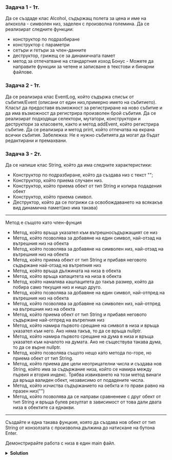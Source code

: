 ### Задача 1 - 1т.


Да се създаде клас Alcohol, съдържащ полета за цена и име на алкохола - символен низ, заделен с произволна големина. Да се реализират следните функции:

- конструктор по подразбиране
- конструктор с параметри
- сетъри и гетъри за член-данните
- деструктор, грижещ се за динамичната памет
- метод за отпечатване на стандартния изход
  Бонус - Можете да направите функции за четене и записване в текстови и бинарни файлове.

### Задача 2 - 1т.

Да се реализира клас EventLog, който съдържа списък от събития/Event (описани от един низ,примерно името на събитието).
Класът да предоставя възможност за регистриране на ново събитие и да има възможност да регистрира произволен брой събития.
Да се реализират подходящи селектори, мутатори, конструктори и деструктори за класовете, както и метод addEvent, който регистрира събитие.
Да се реализира и метод print, който отпечатва на екрана всички събития.
Забележка: Не е нужно събитията да могат да бъдат редактирани и премахвани.

### Задача 3 - 2т.

Да се напише клас String, който да има следните характеристики:

- Конструктор по подразбиране, който да създава низ с текст "";
- Конструктор, който приема случаен низ.
- Конструктор, който приема обект от тип String и копира подадения обект
- Конструктор, който приема символ.
- Деструктор, който да се погрижи са освобождаването на всякакъв вид динамична памет(ако има такава)

---

Метод е същото като член-фунция

- Метод, който връща указател към вътрешносъдържащият се низ
- Метод, който позволява за добавяне на един символ, най-отзад на вътрешния низ на обекта
- Метод, който позволява за добавяне на символен низ, най-отзад на вътрешния низ на обекта
- Метод, който приема обект от тип String и прибавя неговото съдържане най-отзад на вътрепния низ
- Метод, който връща дължината на низа в обекта
- Метод, който връща капацитета на низа в обекта
- Метод, който намалява кашпацитета до такъв размер, който да побира само текущия низ и нищо друго.
- Метод, който позволява за добавяне на един символ, най-отпред на вътрешния низ на обекта
- Метод, който позволява за добавяне на символен низ, най-отпред на вътрешния низ на обекта
- Метод, който приема обект от тип String и прибавя неговото съдържане най-отпред на вътрепния низ
- Метод, който намира първото срещане на символ в низа и връща указател към него. Ако няма такъв, то да се връща nullptr.
- Метод, който намира първото срещане на дума в низа и връща указател към началото на думата. Ако не съществува такава дума, то да се върне nullptr.
- Метод, който позволява същото нещо като метода по-горе, но приема обект от тип String.
- Метод, който приема две цели неотрицателни числа и създава нов String, който има за съдържание низа, който се намира между първия и втория индекс. Трябва извикването на този метод винаги да връща валиден обект, независимо от подадените числа.
- Метод, който изчиства съдържанието на оебкта и го прави равно на празен низ("")
- Метод, който позволява да се направи сравненеие с друг обект от тип String и връща булев резултат в зависимост от това дали двата низа в обектите са еднакви.

---

Създайте и една такава фунцкия, която да създава нов обект от тип String от конзолзата с произволна дължина до натискане на бутона Enter.

Демонстрирайте работа с низа в един main файл.

<details><summary><b>Solution</b></summary> 
<p>

Author: Dimitar Donkov

MyString.h
```cpp
#pragma once
#include <cstring>
#include <iostream>

class MyString
{
	size_t capacity = 2;
	size_t size = 0;
	char* data = nullptr;

public:
	MyString();

	MyString(const char* str);

	MyString(char ch);	

	MyString(const MyString& other);

	MyString& operator=(const MyString& other);

	size_t length() const;

	size_t getCapacity() const;

	const char* getData() const;

	void append(char ch);

	void append(const char* str);

	void append(const MyString& other);

	void shrink();

	void addFront(char ch);

	void addFront(const char* str);

	void addFront(const MyString& other);

	const char* findChar(char ch) const;

	const char* findWord(const char* word) const;

	const char* findString(const MyString& other) const;

	MyString substr(size_t start, size_t end) const;

	void clear();

	bool isEqual(const MyString& other) const;

	~MyString();

private:
	void free();

	void copyFrom(const MyString& other);

	void resize(size_t increase=0);
};

```

MyString.cpp
```cpp
#include "MyString.h"

MyString::MyString() : data(new char[capacity]), size(0), capacity(2)
{
	data[0] = '\0';
}

MyString::MyString(const char* str)
{
	if (!str)
	{
		size = 0;
		capacity = 2;
		data = new char[capacity];
		data[0] = '\0';
	}
	else
	{
		size = strlen(str);
		capacity = strlen(str) + 1;
		data = new char[capacity];
		strcpy(data, str);
	}
}

MyString::MyString(char ch)
	: data(new char[2]), size(1), capacity(2)
{
	data[0] = ch;
	data[1] = '\0';
}

MyString::MyString(const MyString& other)
{
	copyFrom(other);
}

MyString& MyString::operator=(const MyString& other)
{
	if (this != &other)
	{
		free();
		copyFrom(other);
	}

	return *this;
}

size_t MyString::length() const
{
	return size;
}

size_t MyString::getCapacity() const
{
	return capacity;
}

const char* MyString::getData() const
{
	return data;
}

void MyString::append(char ch)
{
	if (capacity - size <= 1)
		resize();

	data[size++] = ch;
	data[size] = '\0';
}

void MyString::append(const char* str)
{
	if (capacity - size <= strlen(str))
		resize(strlen(str));

	size += strlen(str);
	strcat(data, str);
}

void MyString::append(const MyString& other)
{
	append(other.data);
}

void MyString::shrink()
{
	if (capacity - size == 1)
		return;

	size_t newCapacity = size + 1;
	char* newData = new char[size + 1];
	strcpy(newData, data);
	
	delete[] data;
	data = newData;
	capacity = newCapacity;
}

void MyString::addFront(char ch)
{
	if (capacity - size <= 1)
		resize();

	char* newData = new char[capacity];
	newData[0] = ch;
	newData[1] = '\0';
	strcat(newData, data);

	delete[] data;
	data = newData;
	++size;
}

void MyString::addFront(const char* str)
{
	if (capacity - size <= strlen(str))
		resize(strlen(str));

	char* newData = new char[capacity];
	strcpy(newData, str);
	strcat(data, str);
	size += strlen(str);
}

void MyString::addFront(const MyString& other)
{
	addFront(other.data);
}

const char* MyString::findChar(char ch) const
{
	const char* curr = data;
	while (curr)
	{
		if (*curr == ch)
			return curr;
		++curr;
	}

	return nullptr;
}

const char* MyString::findWord(const char* word) const
{
	if (word == nullptr || *word == '\0')
		return nullptr;

	size_t wordLength = strlen(word);
	const char* curr = data;
	size_t index = 0;

	while (*curr != '\0')
	{
		if (strncmp(curr, word, wordLength) == 0)
			return curr;

		++curr;
	}

	return nullptr;
}

const char* MyString::findString(const MyString& other) const
{
	return findWord(other.data);
}

MyString MyString::substr(size_t start, size_t end) const
{
	if (start >= size || end <= start)
	{
		MyString result;
		return result;
	}

	if (end >= size)
		end = size;

	size_t subLength = end - start;
	char* newData = new char[subLength + 1];
	strncpy(newData, data + start, subLength);
	newData[subLength] = '\0';

	MyString result(newData);

	return result;
}

void MyString::clear()
{
	free();
	capacity = 2;
	size = 0;
	data = new char[capacity];
	data[0] = '\0';
}

bool MyString::isEqual(const MyString& other) const
{
	return strcmp(data, other.data) == 0;
}

MyString::~MyString()
{
	free();
}

void MyString::free()
{
	delete[] data;
	data = nullptr;
}

void MyString::copyFrom(const MyString& other)
{
	size = other.size;
	capacity = other.capacity;
	data = new char[capacity];
	strcpy(data, other.data);
}

void MyString::resize(size_t increase)
{
	size_t newCapacity = (capacity + increase) * 2;
	char* newData = new char[newCapacity];
	strcpy(newData, data);

	delete[] data;
	data = newData;
	capacity = newCapacity;
}

```

main.cpp
```cpp
#include <iostream>
#include "MyString.h"

MyString readFromConsole()
{
	MyString s;
	char ch = std::cin.get();
	while (ch != '\n')
	{
		s.append(ch);
		std::cin.get(ch);
	}

	return s;
}

int main()
{
	MyString s1("Zdravei, martin");
	s1.append(", vsichko e po med i margarin!");

	MyString s2("vsichko");
	const char* word2 = s1.findString(s2);
	if (word2)
		std::cout << word2 << std::endl;
	else
		std::cout << "nullptr\n";

	const char* word1 = s1.findWord("Aasfa");
	if (word1)
	{
		std::cout << word1 << std::endl;
	}
	else
	{
		std::cout << "nullptr\n";
	}
}
```

</p>
</details>
